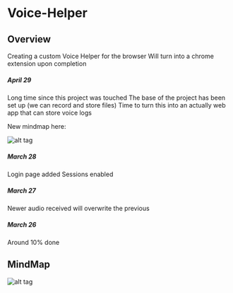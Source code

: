 # Voice-Helper

## Overview

Creating a custom Voice Helper for the browser
Will turn into a chrome extension upon completion

##### April 29

Long time since this project was touched
The base of the project has been set up (we can record and store files)
Time to turn this into an actually web app that can store voice logs 

New mindmap here:

![alt tag](http://i.imgur.com/9s1ijg6.png)

##### March 28 

Login page added
Sessions enabled

##### March 27

Newer audio received will overwrite the previous

##### March 26

Around 10% done

## MindMap

![alt tag](http://i.imgur.com/v2WDq95.png)